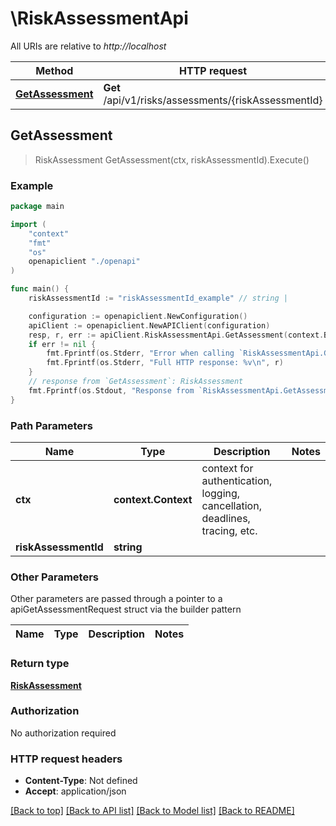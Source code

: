 # \RiskAssessmentApi

All URIs are relative to *http://localhost*

Method | HTTP request | Description
------------- | ------------- | -------------
[**GetAssessment**](RiskAssessmentApi.md#GetAssessment) | **Get** /api/v1/risks/assessments/{riskAssessmentId} | 



## GetAssessment

> RiskAssessment GetAssessment(ctx, riskAssessmentId).Execute()



### Example

```go
package main

import (
    "context"
    "fmt"
    "os"
    openapiclient "./openapi"
)

func main() {
    riskAssessmentId := "riskAssessmentId_example" // string | 

    configuration := openapiclient.NewConfiguration()
    apiClient := openapiclient.NewAPIClient(configuration)
    resp, r, err := apiClient.RiskAssessmentApi.GetAssessment(context.Background(), riskAssessmentId).Execute()
    if err != nil {
        fmt.Fprintf(os.Stderr, "Error when calling `RiskAssessmentApi.GetAssessment``: %v\n", err)
        fmt.Fprintf(os.Stderr, "Full HTTP response: %v\n", r)
    }
    // response from `GetAssessment`: RiskAssessment
    fmt.Fprintf(os.Stdout, "Response from `RiskAssessmentApi.GetAssessment`: %v\n", resp)
}
```

### Path Parameters


Name | Type | Description  | Notes
------------- | ------------- | ------------- | -------------
**ctx** | **context.Context** | context for authentication, logging, cancellation, deadlines, tracing, etc.
**riskAssessmentId** | **string** |  | 

### Other Parameters

Other parameters are passed through a pointer to a apiGetAssessmentRequest struct via the builder pattern


Name | Type | Description  | Notes
------------- | ------------- | ------------- | -------------


### Return type

[**RiskAssessment**](RiskAssessment.md)

### Authorization

No authorization required

### HTTP request headers

- **Content-Type**: Not defined
- **Accept**: application/json

[[Back to top]](#) [[Back to API list]](../README.md#documentation-for-api-endpoints)
[[Back to Model list]](../README.md#documentation-for-models)
[[Back to README]](../README.md)

